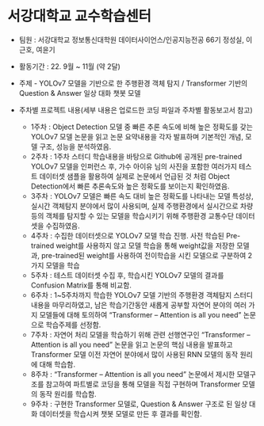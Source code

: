 # 서강대학교 교수학습센터
* 팀원 : 서강대학교 정보통신대학원 데이터사이언스/인공지능전공 66기 정성실, 이근호, 여윤기
* 활동기간 : 22. 9월 ~ 11월 (약 2달)
* 주제 - YOLOv7 모델을 기반으로 한 주행환경 객체 탐지 / Transformer 기반의 Question & Answer 일상 대화 챗봇 모델
* 주차별 프로젝트 내용(세부 내용은 업로드한 코딩 파일과 주차별 활동보고서 참고)

  - 1주차 : Object Detection 모델 중 빠른 추론 속도에 비해 높은 정확도를 갖는 YOLOv7 모델 논문을 읽고 논문 요약내용을 각자 발표하며 기본적인 개념, 모델 구조, 성능을 분석하였음.
  - 2주차 : 1주차 스터디 학습내용을 바탕으로 Github에 공개된 pre-trained YOLOv7 모델을 인퍼런스 후, 가수 아이유 님의 사진을 포함한 여러가지 테스트 데이터셋 샘플을 활용하여 실제로 논문에서 언급된 것 처럼 Object Detection에서 빠른 추론속도와 높은 정확도를 보이는지 확인하였음.
  - 3주차 : YOLOv7 모델은 빠른 속도 대비 높은 정확도를 나타내는 모델 특성상, 실시간 객체탐지 분야에서 많이 사용되며, 실제 주행환경에서 실시간으로 차량 등의 객체를 탐지할 수 있는 모델을 학습시키기 위해 주행환경 교통수단 데이터셋을 수집하였음.
  - 4주차 : 수집한 데이터셋으로 YOLOv7 모델 학습 진행. 사전 학습된 Pre-trained weight를 사용하지 않고 모델 학습을 통해 weight값을 저장한 모델과, pre-trained된 weight를 사용하여 전이학습을 시킨 모델으로 구분하여 2가지 모델을 학습
  - 5주차 : 테스트 데이터셋 수집 후, 학습시킨 YOLOv7 모델의 결과를 Confusion Matrix를 통해 비교함.
  - 6주차 : 1~5주차까지 학습한 YOLOv7 모델 기반의 주행환경 객체탐지 스터디 내용을 마무리하였고, 남은 학습기간동안 새롭게 공부할 자연어 분야의 여러 가지 모델들에 대해 토의하여 “Transformer – Attention is all you need” 논문으로 학습주제를 선정함.
  - 7주차 : 자연어 처리 모델을 학습하기 위해 관련 선행연구인 “Transformer – Attention is all you need” 논문을 읽고 논문의 핵심 내용을 발표하고 Transformer 모델 이전 자연어 분야에서 많이 사용된 RNN 모델의 동작 원리에 대해 학습함.
  - 8주차 : “Transformer – Attention is all you need” 논문에서 제시한 모델구조를 참고하여 파트별로 코딩을 통해 모델을 직접 구현하며 Transformer 모델의 동작 원리를 학습함.
  - 9주차 : 구현한 Transformer 모델로, Question & Answer 구조로 된 일상 대화 데이터셋을 학습시켜 챗봇 모델로 만든 후 결과를 확인함.
